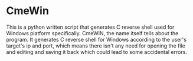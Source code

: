 # CmeWin
This is a python written script that generates C reverse shell used for Windows platform specifically. CmeWIN, the name itself tells about the program. It generates C reverse shell for Windows according to the user's target's ip and port, which means there isn't any need for opening the file and editing and saving it back which could lead to some accidental errors.
